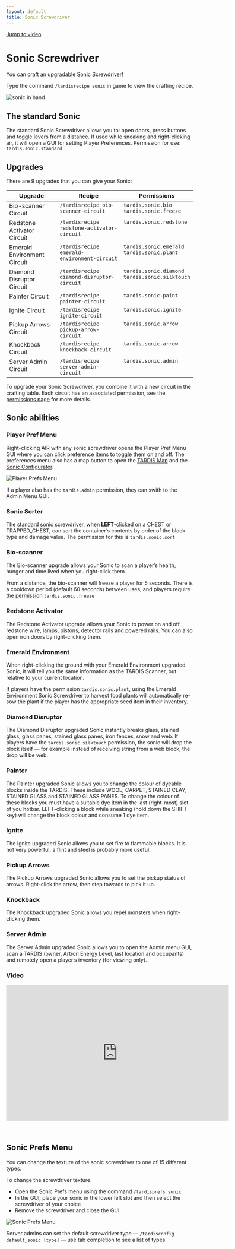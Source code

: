 ```yaml
---
layout: default
title: Sonic Screwdriver
---
```


[Jump to video](#video)

# Sonic Screwdriver

You can craft an upgradable Sonic Screwdriver!

Type the command `/tardisrecipe sonic` in game to view the crafting recipe.

![sonic in hand](images/docs/sonicinhand.jpg)

## The standard Sonic

The standard Sonic Screwdriver allows you to: open doors, press buttons and toggle
levers from a distance. If used while sneaking and right-clicking air, it will
open a GUI for setting Player Preferences. Permission for use: `tardis.sonic.standard`

## Upgrades

There are 9 upgrades that you can give your Sonic:

<style type="text/css">
td{vertical-align:top;}
</style>

| Upgrade                     | Recipe                                      | Permissions                                        |
|-----------------------------|---------------------------------------------|----------------------------------------------------|
| Bio-scanner Circuit         | `/tardisrecipe bio-scanner-circuit`         | `tardis.sonic.bio`<br>`tardis.sonic.freeze`        |
| Redstone Activator Circuit  | `/tardisrecipe redstone-activator-circuit`  | `tardis.sonic.redstone`                            |
| Emerald Environment Circuit | `/tardisrecipe emerald-environment-circuit` | `tardis.sonic.emerald`<br>`tardis.sonic.plant`     |
| Diamond Disruptor Circuit   | `/tardisrecipe diamond-disruptor-circuit`   | `tardis.sonic.diamond`<br>`tardis.sonic.silktouch` |
| Painter Circuit             | `/tardisrecipe painter-circuit`             | `tardis.sonic.paint`                               |
| Ignite Circuit              | `/tardisrecipe ignite-circuit`              | `tardis.sonic.ignite`                              |
| Pickup Arrows Circuit       | `/tardisrecipe pickup-arrow-circuit`        | `tardis.sonic.arrow`                               |
| Knockback Circuit           | `/tardisrecipe knockback-circuit`           | `tardis.sonic.arrow`                               |
| Server Admin Circuit        | `/tardisrecipe server-admin-circuit`        | `tardis.sonic.admin`                               |

To upgrade your Sonic Screwdriver, you combine it with a new circuit in the
crafting table. Each circuit has an associated permission, see the
[permissions page](permissions.html) for more details.

## Sonic abilities

### Player Pref Menu

Right-clicking AIR with any sonic screwdriver opens the Player Pref Menu GUI
where you can click preference items to toggle them on and off. The preferences
menu also has a map button to open the [TARDIS Map](map.html) and the [Sonic Configurator](sonic-configurator.hml).

![Player Prefs Menu](images/docs/player_prefs_custom.jpg)

If a player also has the `tardis.admin` permission, they can swith to the Admin
Menu GUI.

### Sonic Sorter

The standard sonic screwdriver, when **LEFT**-clicked on a CHEST or TRAPPED\_CHEST,
can sort the container’s contents by order of the block type and damage value.
The permission for this is `tardis.sonic.sort`

### Bio-scanner

The Bio-scanner upgrade allows your Sonic to scan a player’s health, hunger and
time lived when you right-click them.

From a distance, the bio-scanner will freeze a player for 5 seconds. There is a
cooldown period (default 60 seconds) between uses, and players require the
permission `tardis.sonic.freeze`

### Redstone Activator

The Redstone Activator upgrade allows your Sonic to power on and off redstone wire,
lamps, pistons, detector rails and powered rails. You can also open iron doors by
right-clicking them.

### Emerald Environment

When right-clicking the ground with your Emerald Environment upgraded Sonic, it
will tell you the same information as the TARDIS Scanner, but relative to your
current location.

If players have the permission `tardis.sonic.plant`, using the Emerald Environment
Sonic Screwdriver to harvest food plants will automatically re-sow the plant if
the player has the appropriate seed item in their inventory.

### Diamond Disruptor

The Diamond Disruptor upgraded Sonic instantly breaks glass, stained glass, glass
panes, stained glass panes, iron fences, snow and web. If players have the
`tardis.sonic.silktouch` permission, the sonic will drop the block itself — for
example instead of receiving string from a web block, the drop will be web.

### Painter

The Painter upgraded Sonic allows you to change the colour of dyeable blocks
inside the TARDIS. These include WOOL, CARPET, STAINED CLAY, STAINED GLASS and
STAINED GLASS PANES. To change the colour of these blocks you must have a suitable
dye item in the last (right-most) slot of you hotbar. LEFT-clicking a block while
sneaking (hold down the SHIFT key) will change the block colour and consume 1 dye item.

### Ignite

The Ignite upgraded Sonic allows you to set fire to flammable blocks. It is not
very powerful, a flint and steel is probably more useful.

### Pickup Arrows

The Pickup Arrows upgraded Sonic allows you to set the pickup status of arrows.
Right-click the arrow, then step towards to pick it up.

### Knockback

The Knockback upgraded Sonic allows you repel monsters when right-clicking them.

### Server Admin

The Server Admin upgraded Sonic allows you to open the Admin menu GUI, scan a
TARDIS (owner, Artron Energy Level, last location and occupants) and remotely
open a player’s inventory (for viewing only).

### Video

<iframe src="https://player.vimeo.com/video/82537488" width="600" height="366" frameborder="0" webkitallowfullscreen mozallowfullscreen allowfullscreen></iframe>

&nbsp;

## Sonic Prefs Menu

You can change the texture of the sonic screwdriver to one of 15 different types.

To change the screwdriver texture:

- Open the Sonic Prefs menu using the command `/tardisprefs sonic`
- In the GUI, place your sonic in the lower left slot and then select the
  screwdriver of your choice
- Remove the screwdriver and close the GUI

![Sonic Prefs Menu](images/docs/sonic_prefs_menu.jpg)

Server admins can set the default screwdriver type —
`/tardisconfig default_sonic [type]` — use tab completion to see a list of types.
